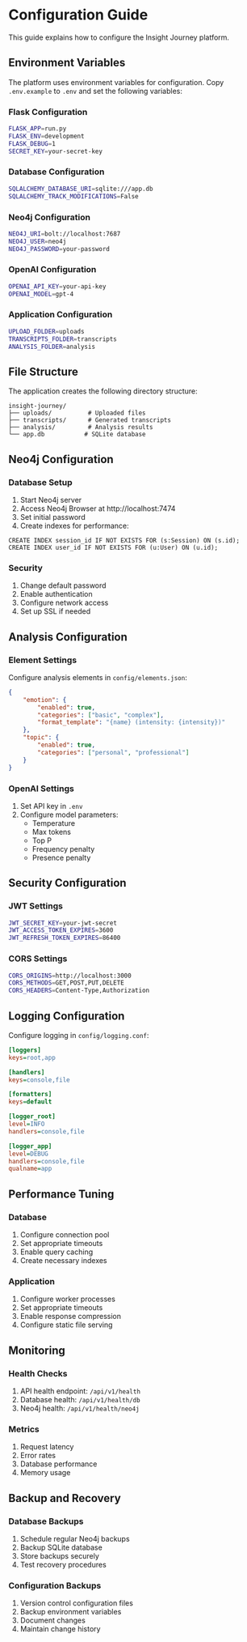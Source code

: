 # Configuration Guide

This guide explains how to configure the Insight Journey platform.

## Environment Variables

The platform uses environment variables for configuration. Copy `.env.example` to `.env` and set the following variables:

### Flask Configuration
```bash
FLASK_APP=run.py
FLASK_ENV=development
FLASK_DEBUG=1
SECRET_KEY=your-secret-key
```

### Database Configuration
```bash
SQLALCHEMY_DATABASE_URI=sqlite:///app.db
SQLALCHEMY_TRACK_MODIFICATIONS=False
```

### Neo4j Configuration
```bash
NEO4J_URI=bolt://localhost:7687
NEO4J_USER=neo4j
NEO4J_PASSWORD=your-password
```

### OpenAI Configuration
```bash
OPENAI_API_KEY=your-api-key
OPENAI_MODEL=gpt-4
```

### Application Configuration
```bash
UPLOAD_FOLDER=uploads
TRANSCRIPTS_FOLDER=transcripts
ANALYSIS_FOLDER=analysis
```

## File Structure

The application creates the following directory structure:
```
insight-journey/
├── uploads/          # Uploaded files
├── transcripts/      # Generated transcripts
├── analysis/         # Analysis results
└── app.db           # SQLite database
```

## Neo4j Configuration

### Database Setup
1. Start Neo4j server
2. Access Neo4j Browser at http://localhost:7474
3. Set initial password
4. Create indexes for performance:
```cypher
CREATE INDEX session_id IF NOT EXISTS FOR (s:Session) ON (s.id);
CREATE INDEX user_id IF NOT EXISTS FOR (u:User) ON (u.id);
```

### Security
1. Change default password
2. Enable authentication
3. Configure network access
4. Set up SSL if needed

## Analysis Configuration

### Element Settings
Configure analysis elements in `config/elements.json`:
```json
{
    "emotion": {
        "enabled": true,
        "categories": ["basic", "complex"],
        "format_template": "{name} (intensity: {intensity})"
    },
    "topic": {
        "enabled": true,
        "categories": ["personal", "professional"]
    }
}
```

### OpenAI Settings
1. Set API key in `.env`
2. Configure model parameters:
   - Temperature
   - Max tokens
   - Top P
   - Frequency penalty
   - Presence penalty

## Security Configuration

### JWT Settings
```bash
JWT_SECRET_KEY=your-jwt-secret
JWT_ACCESS_TOKEN_EXPIRES=3600
JWT_REFRESH_TOKEN_EXPIRES=86400
```

### CORS Settings
```bash
CORS_ORIGINS=http://localhost:3000
CORS_METHODS=GET,POST,PUT,DELETE
CORS_HEADERS=Content-Type,Authorization
```

## Logging Configuration

Configure logging in `config/logging.conf`:
```ini
[loggers]
keys=root,app

[handlers]
keys=console,file

[formatters]
keys=default

[logger_root]
level=INFO
handlers=console,file

[logger_app]
level=DEBUG
handlers=console,file
qualname=app
```

## Performance Tuning

### Database
1. Configure connection pool
2. Set appropriate timeouts
3. Enable query caching
4. Create necessary indexes

### Application
1. Configure worker processes
2. Set appropriate timeouts
3. Enable response compression
4. Configure static file serving

## Monitoring

### Health Checks
1. API health endpoint: `/api/v1/health`
2. Database health: `/api/v1/health/db`
3. Neo4j health: `/api/v1/health/neo4j`

### Metrics
1. Request latency
2. Error rates
3. Database performance
4. Memory usage

## Backup and Recovery

### Database Backups
1. Schedule regular Neo4j backups
2. Backup SQLite database
3. Store backups securely
4. Test recovery procedures

### Configuration Backups
1. Version control configuration files
2. Backup environment variables
3. Document changes
4. Maintain change history 